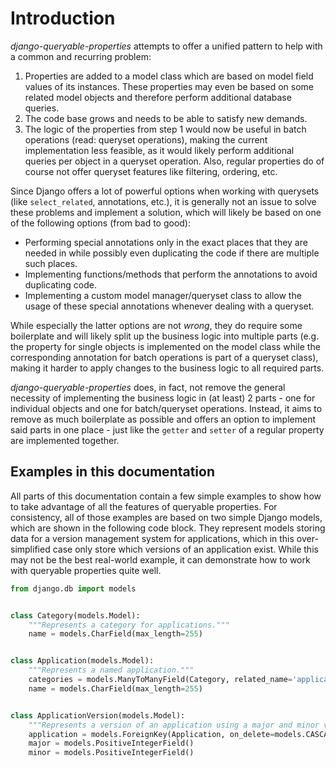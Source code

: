 # Introduction

*django-queryable-properties* attempts to offer a unified pattern to help with a common and recurring problem:
1) Properties are added to a model class which are based on model field values of its instances.
   These properties may even be based on some related model objects and therefore perform additional database queries.
2) The code base grows and needs to be able to satisfy new demands.
3) The logic of the properties from step 1 would now be useful in batch operations (read: queryset operations), making
   the current implementation less feasible, as it would likely perform additional queries per object in a queryset
   operation.
   Also, regular properties do of course not offer queryset features like filtering, ordering, etc.

Since Django offers a lot of powerful options when working with querysets (like `select_related`, annotations, etc.),
it is generally not an issue to solve these problems and implement a solution, which will likely be based on one of the
following options (from bad to good):
- Performing special annotations only in the exact places that they are needed in while possibly even duplicating the
  code if there are multiple such places.
- Implementing functions/methods that perform the annotations to avoid duplicating code.
- Implementing a custom model manager/queryset class to allow the usage of these special annotations whenever dealing
  with a queryset.

While especially the latter options are not *wrong*, they do require some boilerplate and will likely split up the
business logic into multiple parts (e.g. the property for single objects is implemented on the model class while
the corresponding annotation for batch operations is part of a queryset class), making it harder to apply changes to
the business logic to all required parts.

*django-queryable-properties* does, in fact, not remove the general necessity of implementing the business logic in
(at least) 2 parts - one for individual objects and one for batch/queryset operations.
Instead, it aims to remove as much boilerplate as possible and offers an option to implement said parts in one place -
just like the `getter` and `setter` of a regular property are implemented together.

## Examples in this documentation

All parts of this documentation contain a few simple examples to show how to take advantage of all the features of 
queryable properties.
For consistency, all of those examples are based on two simple Django models, which are shown in the following code
block.
They represent models storing data for a version management system for applications, which in this over-simplified case
only store which versions of an application exist.
While this may not be the best real-world example, it can demonstrate how to work with queryable properties quite well.

```python
from django.db import models


class Category(models.Model):
    """Represents a category for applications."""
    name = models.CharField(max_length=255)


class Application(models.Model):
    """Represents a named application."""
    categories = models.ManyToManyField(Category, related_name='applications')
    name = models.CharField(max_length=255)


class ApplicationVersion(models.Model):
    """Represents a version of an application using a major and minor version number."""
    application = models.ForeignKey(Application, on_delete=models.CASCADE, related_name='versions')
    major = models.PositiveIntegerField()
    minor = models.PositiveIntegerField()
```
